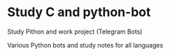 # Study C and python-bot
Study Pithon and work project (Telegram Bots)


Various Python bots and study notes for all languages